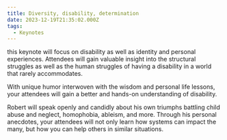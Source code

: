 ```yaml
---
title: Diversity, disability, determination
date: 2023-12-19T21:35:02.000Z
tags:
  - Keynotes
---
```


this keynote will focus on disability as well as identity and personal experiences. Attendees will gain valuable insight into the structural struggles as well as the human struggles of having a disability in a world that rarely accommodates.

With unique humor interwoven with the wisdom and personal life lessons, your attendees will gain a better and hands-on understanding of disability.

Robert will speak openly and candidly about his own triumphs battling child abuse and neglect, homophobia, ableism, and more. Through his personal anecdotes, your attendees will not only learn how systems can impact the many, but how you can help others in similar situations.
